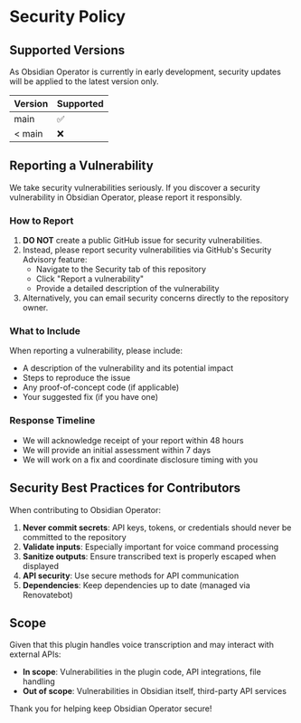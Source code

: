 # Security Policy

## Supported Versions

As Obsidian Operator is currently in early development, security updates will be applied to the latest version only.

| Version | Supported          |
| ------- | ------------------ |
| main    | :white_check_mark: |
| < main  | :x:                |

## Reporting a Vulnerability

We take security vulnerabilities seriously.
If you discover a security vulnerability in Obsidian Operator, please report it responsibly.

### How to Report

1. **DO NOT** create a public GitHub issue for security vulnerabilities.
2. Instead, please report security vulnerabilities via GitHub's Security Advisory feature:
   - Navigate to the Security tab of this repository
   - Click "Report a vulnerability"
   - Provide a detailed description of the vulnerability
3. Alternatively, you can email security concerns directly to the repository owner.

### What to Include

When reporting a vulnerability, please include:

- A description of the vulnerability and its potential impact
- Steps to reproduce the issue
- Any proof-of-concept code (if applicable)
- Your suggested fix (if you have one)

### Response Timeline

- We will acknowledge receipt of your report within 48 hours
- We will provide an initial assessment within 7 days
- We will work on a fix and coordinate disclosure timing with you

## Security Best Practices for Contributors

When contributing to Obsidian Operator:

1. **Never commit secrets**: API keys, tokens, or credentials should never be committed to the repository
2. **Validate inputs**: Especially important for voice command processing
3. **Sanitize outputs**: Ensure transcribed text is properly escaped when displayed
4. **API security**: Use secure methods for API communication
5. **Dependencies**: Keep dependencies up to date (managed via Renovatebot)

## Scope

Given that this plugin handles voice transcription and may interact with external APIs:

- **In scope**: Vulnerabilities in the plugin code, API integrations, file handling
- **Out of scope**: Vulnerabilities in Obsidian itself, third-party API services

Thank you for helping keep Obsidian Operator secure!
